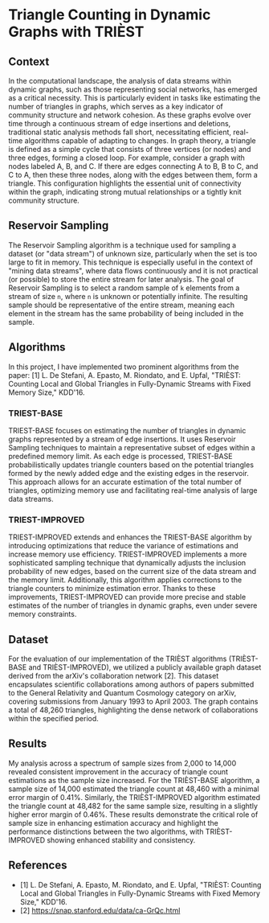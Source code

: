 # Triangle Counting in Dynamic Graphs with TRIÈST

## Context
In the computational landscape, the analysis of data streams within dynamic graphs, such as those representing social networks, has emerged as a critical necessity. This is particularly evident in tasks like estimating the number of triangles in graphs, which serves as a key indicator of community structure and network cohesion. As these graphs evolve over time through a continuous stream of edge insertions and deletions, traditional static analysis methods fall short, necessitating efficient, real-time algorithms capable of adapting to changes. In graph theory, a triangle is defined as a simple cycle that consists of three vertices (or nodes) and three edges, forming a closed loop. For example, consider a graph with nodes labeled A, B, and C. If there are edges connecting A to B, B to C, and C to A, then these three nodes, along with the edges between them, form a triangle. This configuration highlights the essential unit of connectivity within the graph, indicating strong mutual relationships or a tightly knit community structure.

## Reservoir Sampling
The Reservoir Sampling algorithm is a technique used for sampling a dataset (or "data stream") of unknown size, particularly when the set is too large to fit in memory. This technique is especially useful in the context of "mining data streams", where data flows continuously and it is not practical (or possible) to store the entire stream for later analysis. The goal of Reservoir Sampling is to select a random sample of `k` elements from a stream of size `n`, where `n` is unknown or potentially infinite. The resulting sample should be representative of the entire stream, meaning each element in the stream has the same probability of being included in the sample.

## Algorithms
In this project, I have implemented two prominent algorithms from the paper:
[1] L. De Stefani, A. Epasto, M. Riondato, and E. Upfal, "TRIÈST: Counting Local and Global Triangles in Fully-Dynamic Streams with Fixed Memory Size," KDD'16.

### TRIEST-BASE
TRIEST-BASE focuses on estimating the number of triangles in dynamic graphs represented by a stream of edge insertions. It uses Reservoir Sampling techniques to maintain a representative subset of edges within a predefined memory limit. As each edge is processed, TRIEST-BASE probabilistically updates triangle counters based on the potential triangles formed by the newly added edge and the existing edges in the reservoir. This approach allows for an accurate estimation of the total number of triangles, optimizing memory use and facilitating real-time analysis of large data streams.

### TRIEST-IMPROVED
TRIEST-IMPROVED extends and enhances the TRIEST-BASE algorithm by introducing optimizations that reduce the variance of estimations and increase memory use efficiency. TRIEST-IMPROVED implements a more sophisticated sampling technique that dynamically adjusts the inclusion probability of new edges, based on the current size of the data stream and the memory limit. Additionally, this algorithm applies corrections to the triangle counters to minimize estimation error. Thanks to these improvements, TRIEST-IMPROVED can provide more precise and stable estimates of the number of triangles in dynamic graphs, even under severe memory constraints.

## Dataset
For the evaluation of our implementation of the TRIÈST algorithms (TRIÈST-BASE and TRIÈST-IMPROVED), we utilized a publicly available graph dataset derived from the arXiv's collaboration network [2]. This dataset encapsulates scientific collaborations among authors of papers submitted to the General Relativity and Quantum Cosmology category on arXiv, covering submissions from January 1993 to April 2003. The graph contains a total of 48,260 triangles, highlighting the dense network of collaborations within the specified period.

## Results
My analysis across a spectrum of sample sizes from 2,000 to 14,000 revealed consistent improvement in the accuracy of triangle count estimations as the sample size increased. For the TRIÈST-BASE algorithm, a sample size of 14,000 estimated the triangle count at 48,460 with a minimal error margin of 0.41%. Similarly, the TRIÈST-IMPROVED algorithm estimated the triangle count at 48,482 for the same sample size, resulting in a slightly higher error margin of 0.46%. These results demonstrate the critical role of sample size in enhancing estimation accuracy and highlight the performance distinctions between the two algorithms, with TRIÈST-IMPROVED showing enhanced stability and consistency.


## References
- [1] L. De Stefani, A. Epasto, M. Riondato, and E. Upfal, "TRIÈST: Counting Local and Global Triangles in Fully-Dynamic Streams with Fixed Memory Size," KDD'16.
- [2] https://snap.stanford.edu/data/ca-GrQc.html
